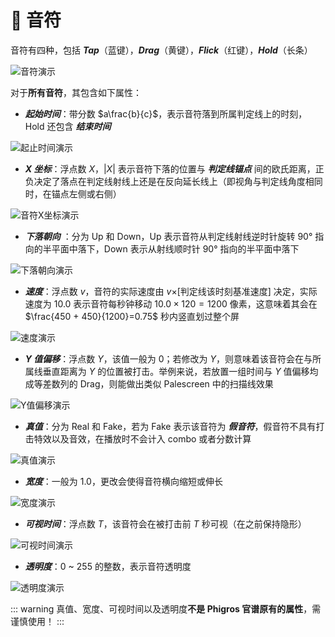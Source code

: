 # 🌟 音符

音符有四种，包括 ***Tap***（蓝键），***Drag***（黄键），***Flick***（红键），***Hold***（长条）

![音符演示](/assets/imgs/contents/音符演示.avif)

对于**所有音符**，其包含如下属性：

- ***起始时间***：带分数 $a\frac{b}{c}$，表示音符落到所属判定线上的时刻，Hold 还包含 ***结束时间***

![起止时间演示](/assets/imgs/contents/起止时间演示.avif)

- ***X 坐标***：浮点数 $X$，$|X|$ 表示音符下落的位置与 ***判定线锚点*** 间的欧氏距离，正负决定了落点在判定线射线上还是在反向延长线上（即视角与判定线角度相同时，在锚点左侧或右侧）

![音符X坐标演示](/assets/imgs/contents/音符X坐标演示.avif)

- ***下落朝向*** ：分为 Up 和 Down，Up 表示音符从判定线射线逆时针旋转 $90°$ 指向的半平面中落下，Down 表示从射线顺时针 $90°$ 指向的半平面中落下

![下落朝向演示](/assets/imgs/contents/下落朝向演示.avif)

- ***速度***：浮点数 $v$，音符的实际速度由 $v \times$[判定线该时刻基准速度] 决定，实际速度为 $10.0$ 表示音符每秒钟移动 $10.0\times120=1200$ 像素，这意味着其会在 $\frac{450 + 450}{1200}=0.75$ 秒内竖直划过整个屏

![速度演示](/assets/imgs/contents/速度演示.avif)

- ***Y 值偏移***：浮点数 $Y$，该值一般为 $0$；若修改为 $Y$，则意味着该音符会在与所属线垂直距离为 $Y$ 的位置被打击。举例来说，若放置一组时间与 $Y$ 值偏移均成等差数列的 Drag，则能做出类似 Palescreen 中的扫描线效果

![Y值偏移演示](/assets/imgs/contents/Y值偏移演示.avif)

- ***真值***：分为 Real 和 Fake，若为 Fake 表示该音符为 ***假音符***，假音符不具有打击特效以及音效，在播放时不会计入 combo 或者分数计算

![真值演示](/assets/imgs/contents/真值演示.avif)

- ***宽度***：一般为 $1.0$，更改会使得音符横向缩短或伸长

![宽度演示](/assets/imgs/contents/宽度演示.avif)

- ***可视时间***：浮点数 $T$，该音符会在被打击前 $T$ 秒可视（在之前保持隐形）

![可视时间演示](/assets/imgs/contents/可视时间演示.avif)

- ***透明度***：$0$ ~ $255$ 的整数，表示音符透明度

![透明度演示](/assets/imgs/contents/透明度演示.avif)

::: warning
真值、宽度、可视时间以及透明度**不是 Phigros 官谱原有的属性**，需谨慎使用！
:::